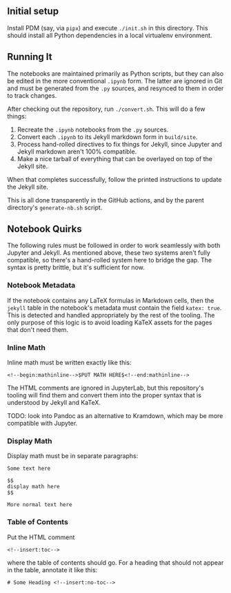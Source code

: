 ## Initial setup

Install PDM (say, via `pipx`) and execute `./init.sh` in this directory.
This should install all Python dependencies in a local virtualenv
environment.

## Running It

The notebooks are maintained primarily as Python scripts, but they can also be edited in
the more conventional `.ipynb` form. The latter are ignored in Git and must be generated
from the `.py` sources, and resynced to them in order to track changes.

After checking out the repository, run `./convert.sh`. This will do a few things:

1. Recreate the `.ipynb` notebooks from the `.py` sources.
2. Convert each `.ipynb` to its Jekyll markdown form in `build/site`.
3. Process hand-rolled directives to fix things for Jekyll, since
   Jupyter and Jekyll markdown aren't 100% compatible.
4. Make a nice tarball of everything that can be overlayed on top of the Jekyll site.

When that completes successfully, follow the printed instructions to update the
Jekyll site.

This is all done transparently in the GitHub actions, and by the parent
directory's `generate-nb.sh` script.

## Notebook Quirks

The following rules must be followed in order to work seamlessly with both Jupyter and Jekyll.
As mentioned above, these two systems aren't fully compatible, so there's a hand-rolled system
here to bridge the gap. The syntax is pretty brittle, but it's sufficient for now.

### Notebook Metadata

If the notebook contains any LaTeX formulas in Markdown cells, then the `jekyll` table in
the notebook's metadata must contain the field `katex: true`. This is detected and handled
appropriately by the rest of the tooling. The only purpose of this logic is to avoid loading
KaTeX assets for the pages that don't need them.

### Inline Math

Inline math must be written exactly like this:

    <!--begin:mathinline-->$PUT MATH HERE$<!--end:mathinline-->

The HTML comments are ignored in JupyterLab, but this repository's tooling will find them
and convert them into the proper syntax that is understood by Jekyll and KaTeX.

TODO: look into Pandoc as an alternative to Kramdown, which may be more
compatible with Jupyter.

### Display Math

Display math must be in separate paragraphs:

    Some text here

    $$
    display math here
    $$

    More normal text here

### Table of Contents

Put the HTML comment

    <!--insert:toc-->

where the table of contents should go. For a heading that should not appear in the table,
annotate it like this:

    # Some Heading <!--insert:no-toc-->

